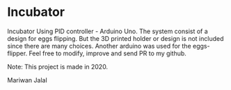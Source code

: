 # Incubator
Incubator Using PID controller - Arduino Uno. 
The system consist of a design for eggs flipping. But the 3D printed holder or design is not included since there are many choices. 
Another arduino was used for the eggs-flipper. 
Feel free to modify, improve and send PR to my github. 

Note:
This project is made in 2020. 

Mariwan Jalal
